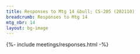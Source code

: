 ```yaml
---
title: Responses to Mtg 14 &bull; CS-205 (202110)
breadcrumb: Responses to Mtg 14
mtg_nbr: 14
layout: bg-image
---
```


{%- include meetings/responses.html -%}
